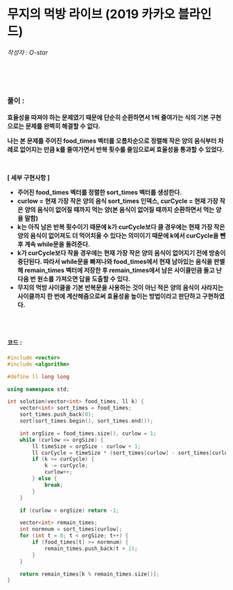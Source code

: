 # 무지의 먹방 라이브 (2019 카카오 블라인드)

###### 작성자 : O-star

<br/>

<br/>

### 풀이 : 

**효율성을 따져야 하는 문제였기 때문에 단순히 순환하면서 1씩 줄여가는 식의 기본 구현으로는 문제를 완벽히 해결할 수 없다.**

**나는 본 문제를 주어진 food_times 벡터를 오름차순으로 정렬해 작은 양의 음식부터 차례로 없어지는 만큼 k를 줄여가면서 반복 횟수를 줄임으로써 효율성을 통과할 수 있었다.**

**<br/>**

**[ 세부 구현사항 ]**

- **주어진 food_times 벡터를 정렬한 sort_times 벡터를 생성한다.**
- **curlow = 현재 가장 작은 양의 음식 sort_times 인덱스, curCycle = 현재 가장 작은 양의 음식이 없어질 때까지 먹는 양(본 음식이 없어질 때까지 순환하면서 먹는 양을 말함)**
- **k는 아직 남은 반복 횟수이기 때문에 k가 curCycle보다 클 경우에는 현재 가장 작은 양의 음식이 없어져도 더 먹어치울 수 있다는 의미이기 때문에 k에서 curCycle을 뺀 후 계속 while문을 돌려준다.**
- **k가 curCycle보다 작을 경우에는 현재 가장 작은 양의 음식이 없어지기 전에 방송이 중단된다. 따라서 while문을 빠져나와 food_times에서 현재 남아있는 음식을 판별해 remain_times 벡터에 저장한 후 remain_times에서 남은 사이클만큼 돌고 난 다음 번 원소를 가져오면 답을 도출할 수 있다.**
- **무지의 먹방 사이클을 기본 반복문을 사용하는 것이 아닌 적은 양의 음식이 사라지는 사이클까지 한 번에 계산해줌으로써 효율성을 높이는 방법이라고 판단하고 구현하였다.**

<br/>

<br/>

#### 코드 : 

```c++
#include <vector>
#include <algorithm>

#define ll long long

using namespace std;

int solution(vector<int> food_times, ll k) {
    vector<int> sort_times = food_times;
    sort_times.push_back(0);
    sort(sort_times.begin(), sort_times.end());

    int orgSize = food_times.size(), curlow = 1;
    while (curlow <= orgSize) {
        ll timeSize = orgSize - curlow + 1;
        ll curCycle = timeSize * (sort_times[curlow] - sort_times[curlow - 1]);
        if (k >= curCycle) {
            k -= curCycle;
            curlow++;
        } else {
            break;
        }
    }

    if (curlow > orgSize) return -1;

    vector<int> remain_times;
    int normnum = sort_times[curlow];
    for (int t = 0; t < orgSize; t++) {
        if (food_times[t] >= normnum) {
            remain_times.push_back(t + 1);
        }
    }

    return remain_times[k % remain_times.size()];
}
```

